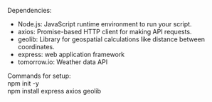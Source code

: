 Dependencies:

- Node.js: JavaScript runtime environment to run your script.
- axios: Promise-based HTTP client for making API requests.
- geolib: Library for geospatial calculations like distance between coordinates.
- express: web application framework
- tomorrow.io: Weather data API

Commands for setup: <br>
npm init -y <br>
npm install express axios geolib

